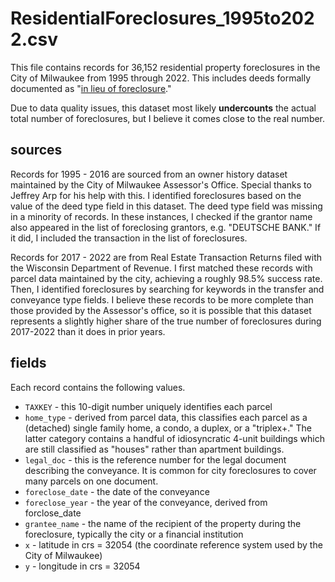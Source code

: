 # ResidentialForeclosures_1995to2022.csv

This file contains records for 36,152 residential property foreclosures in the City of Milwaukee from 1995 through 2022. This includes deeds formally documented as "[in lieu of foreclosure](https://www.vonbriesen.com/legal-news/2291/deeds-in-lieu-of-foreclosure-whether-to-take-an-assignment-of-the-developers-agreement)."

Due to data quality issues, this dataset most likely **undercounts** the actual total number of foreclosures, but I believe it comes close to the real number.

## sources

Records for 1995 - 2016 are sourced from an owner history dataset maintained by the City of Milwaukee Assessor's Office. Special thanks to Jeffrey Arp for his help with this. I identified foreclosures based on the value of the deed type field in this dataset. The deed type field was missing in a minority of records. In these instances, I checked if the grantor name also appeared in the list of foreclosing grantors, e.g. "DEUTSCHE BANK." If it did, I included the transaction in the list of foreclosures.

Records for 2017 - 2022 are from Real Estate Transaction Returns filed with the Wisconsin Department of Revenue. I first matched these records with parcel data maintained by the city, achieving a roughly 98.5% success rate. Then, I identified foreclosures by searching for keywords in the transfer and conveyance type fields. I believe these records to be more complete than those provided by the Assessor's office, so it is possible that this dataset represents a slightly higher share of the true number of foreclosures during 2017-2022 than it does in prior years.

## fields

Each record contains the following values.

* `TAXKEY` - this 10-digit number uniquely identifies each parcel
* `home_type` - derived from parcel data, this classifies each parcel as a (detached) single family home, a condo, a duplex, or a "triplex+." The latter category contains a handful of idiosyncratic 4-unit buildings which are still classified as "houses" rather than apartment buildings.
* `legal_doc` - this is the reference number for the legal document describing the conveyance. It is common for city foreclosures to cover many parcels on one document.
* `foreclose_date` - the date of the conveyance
* `foreclose_year` - the year of the conveyance, derived from forclose_date
* `grantee_name` - the name of the recipient of the property during the foreclosure, typically the city or a financial institution
* `x` - latitude in crs = 32054 (the coordinate reference system used by the City of Milwaukee)
* `y` - longitude in crs = 32054
